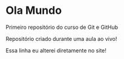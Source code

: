 # Ola Mundo
 Primeiro repositório do curso de Git e GitHub

 Repositório criado durante uma aula ao vivo!

Essa linha eu alterei diretamente no site!
